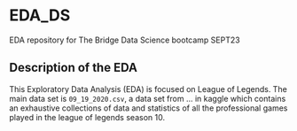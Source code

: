 # EDA_DS
EDA repository for The Bridge Data Science bootcamp SEPT23
## Description of the EDA
This Exploratory Data Analysis (EDA) is focused on League of Legends. The main data set is ```09_19_2020.csv```, a data set from ... in kaggle which contains an exhaustive collections of data and statistics of all the professional games played in the league of legends season 10.
